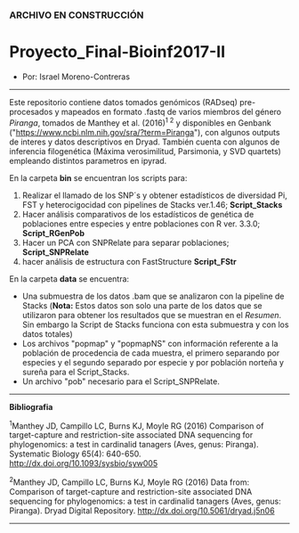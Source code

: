 ### ARCHIVO EN CONSTRUCCIÓN

# Proyecto_Final-Bioinf2017-II
- Por: Israel Moreno-Contreras
__________

Este repositorio contiene datos tomados genómicos (RADseq) pre-procesados y mapeados en formato .fastq de varios miembros del género *Piranga*, tomados de Manthey et al. (2016)<sup>1 2</sup> y disponibles en Genbank ("https://www.ncbi.nlm.nih.gov/sra/?term=Piranga"), con algunos outputs de interes y datos descriptivos en Dryad. También cuenta con algunos de inferencia filogenética (Máxima verosimilitud, Parsimonia, y SVD quartets) empleando distintos parametros en ipyrad.

En la carpeta **bin** se encuentran los scripts para:
 
1.	Realizar el llamado de los SNP´s y obtener estadísticos de diversidad Pi, FST y heterocigocidad con pipelines de Stacks ver.1.46; **Script_Stacks**
2.	Hacer análisis comparativos de los estadísticos de genética de poblaciones entre especies y entre poblaciones con R ver. 3.3.0; **Script_RGenPob**
3.	Hacer un PCA con SNPRelate para separar poblaciones; **Script_SNPRelate** 
4.	hacer análisis de estructura con FastStructure **Script_FStr**
 
En la carpeta **data** se encuentra:

*	Una submuestra de los datos .bam que se analizaron con la pipeline de Stacks (**Nota:** Estos datos son solo una parte de los datos que se utilizaron para obtener los resultados que se muestran en el *Resumen*. Sin embargo la Script de Stacks funciona con esta submuestra y con los datos totales) 
*	Los archivos "popmap" y "popmapNS" con información referente a la población de procedencia de cada muestra, el primero separando por especies y el segundo separado por especie y por población norteña y sureña para el Script_Stacks. 
*	Un archivo "pob" necesario para el Script_SNPRelate.


____
**Bibliografia**

<sup>1</sup>Manthey JD, Campillo LC, Burns KJ, Moyle RG (2016) Comparison of target-capture and restriction-site associated DNA sequencing for phylogenomics: a test in cardinalid tanagers (Aves, genus: Piranga). Systematic Biology 65(4): 640-650. http://dx.doi.org/10.1093/sysbio/syw005

<sup>2</sup>Manthey JD, Campillo LC, Burns KJ, Moyle RG (2016) Data from: Comparison of target-capture and restriction-site associated DNA sequencing for phylogenomics: a test in cardinalid tanagers (Aves, genus: Piranga). Dryad Digital Repository. http://dx.doi.org/10.5061/dryad.j5n06
___
